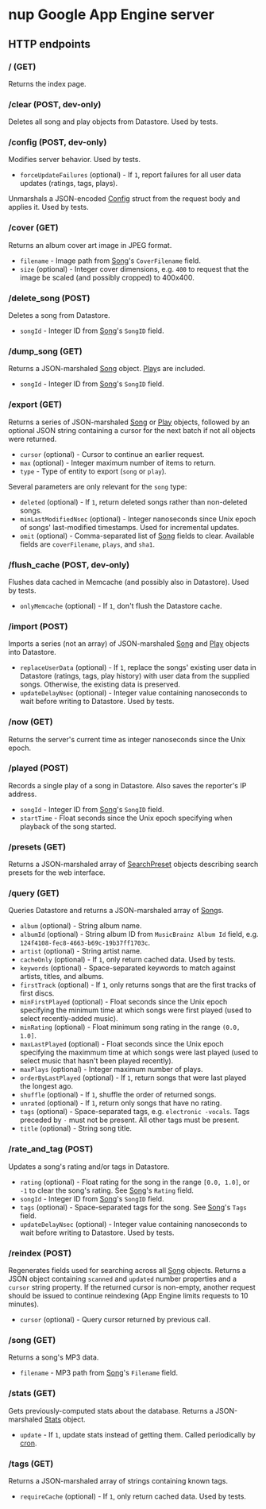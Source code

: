 # nup Google App Engine server

## HTTP endpoints

### / (GET)

Returns the index page.

### /clear (POST, dev-only)

Deletes all song and play objects from Datastore. Used by tests.

### /config (POST, dev-only)

Modifies server behavior. Used by tests.

*   `forceUpdateFailures` (optional) - If `1`, report failures for all user data
    updates (ratings, tags, plays).

Unmarshals a JSON-encoded [Config] struct from the request body and
applies it. Used by tests.

### /cover (GET)

Returns an album cover art image in JPEG format.

*   `filename` - Image path from [Song]'s `CoverFilename` field.
*   `size` (optional) - Integer cover dimensions, e.g. `400` to request that the
    image be scaled (and possibly cropped) to 400x400.

### /delete\_song (POST)

Deletes a song from Datastore.

*   `songId` - Integer ID from [Song]'s `SongID` field.

### /dump\_song (GET)

Returns a JSON-marshaled [Song] object. [Play]s are included.

*   `songId` - Integer ID from [Song]'s `SongID` field.

### /export (GET)

Returns a series of JSON-marshaled [Song] or [Play] objects, followed by an
optional JSON string containing a cursor for the next batch if not all objects
were returned.

*   `cursor` (optional) - Cursor to continue an earlier request.
*   `max` (optional) - Integer maximum number of items to return.
*   `type` - Type of entity to export (`song` or `play`).

Several parameters are only relevant for the `song` type:

*   `deleted` (optional) - If `1`, return deleted songs rather than non-deleted
    songs.
*   `minLastModifiedNsec` (optional) - Integer nanoseconds since Unix epoch of
    songs' last-modified timestamps. Used for incremental updates.
*   `omit` (optional) - Comma-separated list of [Song] fields to clear.
    Available fields are `coverFilename`, `plays`, and `sha1`.

### /flush\_cache (POST, dev-only)

Flushes data cached in Memcache (and possibly also in Datastore). Used by tests.

*   `onlyMemcache` (optional) - If `1`, don't flush the Datastore cache.

### /import (POST)

Imports a series (not an array) of JSON-marshaled [Song] and [Play] objects
into Datastore.

*   `replaceUserData` (optional) - If `1`, replace the songs' existing user data
    in Datastore (ratings, tags, play history) with user data from the supplied
    songs. Otherwise, the existing data is preserved.
*   `updateDelayNsec` (optional) - Integer value containing nanoseconds to wait
    before writing to Datastore. Used by tests.

### /now (GET)

Returns the server's current time as integer nanoseconds since the Unix epoch.

### /played (POST)

Records a single play of a song in Datastore. Also saves the reporter's IP
address.

*   `songId` - Integer ID from [Song]'s `SongID` field.
*   `startTime` - Float seconds since the Unix epoch specifying when playback
    of the song started.

### /presets (GET)

Returns a JSON-marshaled array of [SearchPreset] objects describing search
presets for the web interface.

### /query (GET)

Queries Datastore and returns a JSON-marshaled array of [Song]s.

*   `album` (optional) - String album name.
*   `albumId` (optional) - String album ID from `MusicBrainz Album Id` field,
    e.g. `124f4108-fec8-4663-b69c-19b37ff1703c`.
*   `artist` (optional) - String artist name.
*   `cacheOnly` (optional) - If `1`, only return cached data. Used by tests.
*   `keywords` (optional) - Space-separated keywords to match against artists,
    titles, and albums.
*   `firstTrack` (optional) - If `1`, only returns songs that are the first
    tracks of first discs.
*   `minFirstPlayed` (optional) - Float seconds since the Unix epoch specifying
    the minimum time at which songs were first played (used to select
    recently-added music).
*   `minRating` (optional) - Float minimum song rating in the range `(0.0,
    1.0]`.
*   `maxLastPlayed` (optional) - Float seconds since the Unix epoch specifying
    the maximmum time at which songs were last played (used to select music that
    hasn't been played recently).
*   `maxPlays` (optional) - Integer maximum number of plays.
*   `orderByLastPlayed` (optional) - If `1`, return songs that were last played
    the longest ago.
*   `shuffle` (optional) - If `1`, shuffle the order of returned songs.
*   `unrated` (optional) - If `1`, return only songs that have no rating.
*   `tags` (optional) - Space-separated tags, e.g. `electronic -vocals`. Tags
    preceded by `-` must not be present. All other tags must be present.
*   `title` (optional) - String song title.

### /rate\_and\_tag (POST)

Updates a song's rating and/or tags in Datastore.

*   `rating` (optional) - Float rating for the song in the range `[0.0, 1.0]`,
    or `-1` to clear the song's rating. See [Song]'s `Rating` field.
*   `songId` - Integer ID from [Song]'s `SongID` field.
*   `tags` (optional) - Space-separated tags for the song. See [Song]'s `Tags`
    field.
*   `updateDelayNsec` (optional) - Integer value containing nanoseconds to wait
    before writing to Datastore. Used by tests.

### /reindex (POST)

Regenerates fields used for searching across all [Song] objects. Returns a JSON
object containing `scanned` and `updated` number properties and a `cursor`
string property. If the returned cursor is non-empty, another request should be
issued to continue reindexing (App Engine limits requests to 10 minutes).

*   `cursor` (optional) - Query cursor returned by previous call.

### /song (GET)

Returns a song's MP3 data.

*   `filename` - MP3 path from [Song]'s `Filename` field.

### /stats (GET)

Gets previously-computed stats about the database. Returns a JSON-marshaled
[Stats] object.

*   `update` - If `1`, update stats instead of getting them. Called periodically
    by [cron].

### /tags (GET)

Returns a JSON-marshaled array of strings containing known tags.

*   `requireCache` (optional) - If `1`, only return cached data. Used by tests.

[Config]: ./config/config.go
[Play]: ./db/song.go
[Song]: ./db/song.go
[SearchPreset]: ./config/config.go
[Stats]: ./db/stats.go
[cron]: https://cloud.google.com/appengine/docs/standard/go/scheduling-jobs-with-cron-yaml

